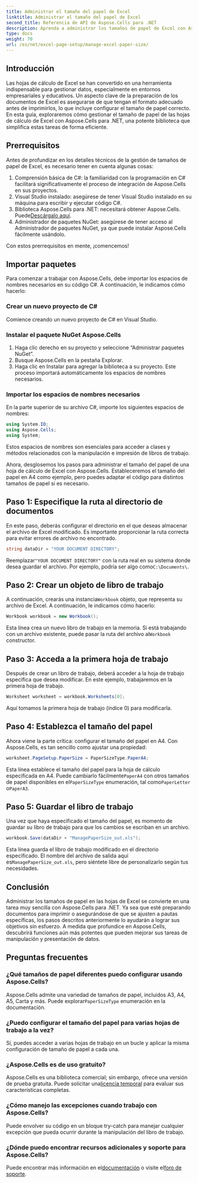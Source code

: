 ```yaml
---
title: Administrar el tamaño del papel de Excel
linktitle: Administrar el tamaño del papel de Excel
second_title: Referencia de API de Aspose.Cells para .NET
description: Aprenda a administrar los tamaños de papel de Excel con Aspose.Cells para .NET. Esta guía ofrece instrucciones paso a paso y ejemplos para una integración perfecta.
type: docs
weight: 70
url: /es/net/excel-page-setup/manage-excel-paper-size/
---
```

## Introducción

Las hojas de cálculo de Excel se han convertido en una herramienta indispensable para gestionar datos, especialmente en entornos empresariales y educativos. Un aspecto clave de la preparación de los documentos de Excel es asegurarse de que tengan el formato adecuado antes de imprimirlos, lo que incluye configurar el tamaño de papel correcto. En esta guía, exploraremos cómo gestionar el tamaño de papel de las hojas de cálculo de Excel con Aspose.Cells para .NET, una potente biblioteca que simplifica estas tareas de forma eficiente.

## Prerrequisitos

Antes de profundizar en los detalles técnicos de la gestión de tamaños de papel de Excel, es necesario tener en cuenta algunas cosas:

1. Comprensión básica de C#: la familiaridad con la programación en C# facilitará significativamente el proceso de integración de Aspose.Cells en sus proyectos.
2. Visual Studio instalado: asegúrese de tener Visual Studio instalado en su máquina para escribir y ejecutar código C#.
3.  Biblioteca Aspose.Cells para .NET: necesitará obtener Aspose.Cells. Puede[Descárgalo aquí](https://releases.aspose.com/cells/net/).
4. Administrador de paquetes NuGet: asegúrese de tener acceso al Administrador de paquetes NuGet, ya que puede instalar Aspose.Cells fácilmente usándolo.

Con estos prerrequisitos en mente, ¡comencemos!

## Importar paquetes

Para comenzar a trabajar con Aspose.Cells, debe importar los espacios de nombres necesarios en su código C#. A continuación, le indicamos cómo hacerlo:

### Crear un nuevo proyecto de C#

Comience creando un nuevo proyecto de C# en Visual Studio.

### Instalar el paquete NuGet Aspose.Cells

1. Haga clic derecho en su proyecto y seleccione “Administrar paquetes NuGet”.
2. Busque Aspose.Cells en la pestaña Explorar.
3. Haga clic en Instalar para agregar la biblioteca a su proyecto. Este proceso importará automáticamente los espacios de nombres necesarios.

### Importar los espacios de nombres necesarios

En la parte superior de su archivo C#, importe los siguientes espacios de nombres:

```csharp
using System.IO;
using Aspose.Cells;
using System;
```

Estos espacios de nombres son esenciales para acceder a clases y métodos relacionados con la manipulación e impresión de libros de trabajo.

Ahora, desglosemos los pasos para administrar el tamaño del papel de una hoja de cálculo de Excel con Aspose.Cells. Estableceremos el tamaño del papel en A4 como ejemplo, pero puedes adaptar el código para distintos tamaños de papel si es necesario.

## Paso 1: Especifique la ruta al directorio de documentos

En este paso, deberás configurar el directorio en el que deseas almacenar el archivo de Excel modificado. Es importante proporcionar la ruta correcta para evitar errores de archivo no encontrado.

```csharp
string dataDir = "YOUR DOCUMENT DIRECTORY";
```

 Reemplazar`"YOUR DOCUMENT DIRECTORY"` con la ruta real en su sistema donde desea guardar el archivo. Por ejemplo, podría ser algo como`C:\Documents\`.

## Paso 2: Crear un objeto de libro de trabajo

 A continuación, crearás una instancia`Workbook` objeto, que representa su archivo de Excel. A continuación, le indicamos cómo hacerlo:

```csharp
Workbook workbook = new Workbook();
```

 Esta línea crea un nuevo libro de trabajo en la memoria. Si está trabajando con un archivo existente, puede pasar la ruta del archivo al`Workbook` constructor.

## Paso 3: Acceda a la primera hoja de trabajo

Después de crear un libro de trabajo, deberá acceder a la hoja de trabajo específica que desea modificar. En este ejemplo, trabajaremos en la primera hoja de trabajo.

```csharp
Worksheet worksheet = workbook.Worksheets[0];
```

Aquí tomamos la primera hoja de trabajo (índice 0) para modificarla.

## Paso 4: Establezca el tamaño del papel

Ahora viene la parte crítica: configurar el tamaño del papel en A4. Con Aspose.Cells, es tan sencillo como ajustar una propiedad:

```csharp
worksheet.PageSetup.PaperSize = PaperSizeType.PaperA4;
```

 Esta línea establece el tamaño del papel para la hoja de cálculo especificada en A4. Puede cambiarlo fácilmente`PaperA4` con otros tamaños de papel disponibles en el`PaperSizeType` enumeración, tal como`PaperLetter` o`PaperA3`.

## Paso 5: Guardar el libro de trabajo

Una vez que haya especificado el tamaño del papel, es momento de guardar su libro de trabajo para que los cambios se escriban en un archivo.

```csharp
workbook.Save(dataDir + "ManagePaperSize_out.xls");
```

 Esta línea guarda el libro de trabajo modificado en el directorio especificado. El nombre del archivo de salida aquí es`ManagePaperSize_out.xls`, pero siéntete libre de personalizarlo según tus necesidades.

## Conclusión

Administrar los tamaños de papel en las hojas de Excel se convierte en una tarea muy sencilla con Aspose.Cells para .NET. Ya sea que esté preparando documentos para imprimir o asegurándose de que se ajusten a pautas específicas, los pasos descritos anteriormente lo ayudarán a lograr sus objetivos sin esfuerzo. A medida que profundice en Aspose.Cells, descubrirá funciones aún más potentes que pueden mejorar sus tareas de manipulación y presentación de datos.

## Preguntas frecuentes

### ¿Qué tamaños de papel diferentes puedo configurar usando Aspose.Cells?
 Aspose.Cells admite una variedad de tamaños de papel, incluidos A3, A4, A5, Carta y más. Puede explorar`PaperSizeType` enumeración en la documentación.

### ¿Puedo configurar el tamaño del papel para varias hojas de trabajo a la vez?
Sí, puedes acceder a varias hojas de trabajo en un bucle y aplicar la misma configuración de tamaño de papel a cada una.

### ¿Aspose.Cells es de uso gratuito?
 Aspose.Cells es una biblioteca comercial; sin embargo, ofrece una versión de prueba gratuita. Puede solicitar una[licencia temporal](https://purchase.aspose.com/temporary-license/) para evaluar sus características completas.

### ¿Cómo manejo las excepciones cuando trabajo con Aspose.Cells?
Puede envolver su código en un bloque try-catch para manejar cualquier excepción que pueda ocurrir durante la manipulación del libro de trabajo.

### ¿Dónde puedo encontrar recursos adicionales y soporte para Aspose.Cells?
 Puede encontrar más información en el[documentación](https://reference.aspose.com/cells/net/) o visite el[foro de soporte](https://forum.aspose.com/c/cells/9).